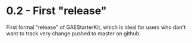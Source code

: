 # 0.2 - First "release"

First formal "release" of GAEStarterKit, which is ideal for users who don't want to track very change pushed to master on github.
